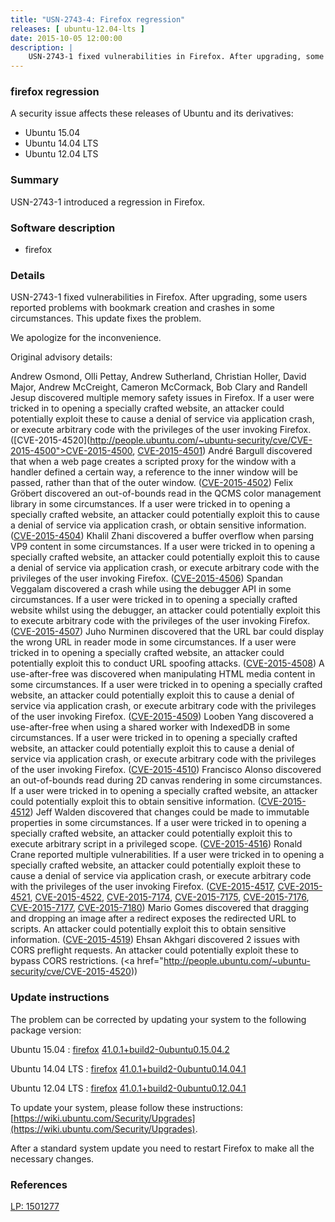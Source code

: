 ```yaml
---
title: "USN-2743-4: Firefox regression"
releases: [ ubuntu-12.04-lts ]
date: 2015-10-05 12:00:00
description: |
    USN-2743-1 fixed vulnerabilities in Firefox. After upgrading, some users reported problems with bookmark creation and crashes in some circumstances. This update fixes the problem.
--- 
```

 
### firefox regression

A security issue affects these releases of Ubuntu and its derivatives:

* Ubuntu 15.04
* Ubuntu 14.04 LTS
* Ubuntu 12.04 LTS

### Summary

USN-2743-1 introduced a regression in Firefox. 

### Software description

* firefox 

### Details

USN-2743-1 fixed vulnerabilities in Firefox. After upgrading, some users reported problems with bookmark creation and crashes in some circumstances. This update fixes the problem.

We apologize for the inconvenience.

Original advisory details:

 Andrew Osmond, Olli Pettay, Andrew Sutherland, Christian Holler, David Major, Andrew McCreight, Cameron McCormack, Bob Clary and Randell Jesup discovered multiple memory safety issues in Firefox. If a user were tricked in to opening a specially crafted website, an attacker could potentially exploit these to cause a denial of service via application crash, or execute arbitrary code with the privileges of the user invoking Firefox. ([CVE-2015-4520](http://people.ubuntu.com/~ubuntu-security/cve/CVE-2015-4500">CVE-2015-4500</a>, <a href="http://people.ubuntu.com/~ubuntu-security/cve/CVE-2015-4501">CVE-2015-4501</a>) André Bargull discovered that when a web page creates a scripted proxy for the window with a handler defined a certain way, a reference to the inner window will be passed, rather than that of the outer window. (<a href="http://people.ubuntu.com/~ubuntu-security/cve/CVE-2015-4502">CVE-2015-4502</a>) Felix Gröbert discovered an out-of-bounds read in the QCMS color management library in some circumstances. If a user were tricked in to opening a specially crafted website, an attacker could potentially exploit this to cause a denial of service via application crash, or obtain sensitive information. (<a href="http://people.ubuntu.com/~ubuntu-security/cve/CVE-2015-4504">CVE-2015-4504</a>) Khalil Zhani discovered a buffer overflow when parsing VP9 content in some circumstances. If a user were tricked in to opening a specially crafted website, an attacker could potentially exploit this to cause a denial of service via application crash, or execute arbitrary code with the privileges of the user invoking Firefox. (<a href="http://people.ubuntu.com/~ubuntu-security/cve/CVE-2015-4506">CVE-2015-4506</a>) Spandan Veggalam discovered a crash while using the debugger API in some circumstances. If a user were tricked in to opening a specially crafted website whilst using the debugger, an attacker could potentially exploit this to execute arbitrary code with the privileges of the user invoking Firefox. (<a href="http://people.ubuntu.com/~ubuntu-security/cve/CVE-2015-4507">CVE-2015-4507</a>) Juho Nurminen discovered that the URL bar could display the wrong URL in reader mode in some circumstances. If a user were tricked in to opening a specially crafted website, an attacker could potentially exploit this to conduct URL spoofing attacks. (<a href="http://people.ubuntu.com/~ubuntu-security/cve/CVE-2015-4508">CVE-2015-4508</a>) A use-after-free was discovered when manipulating HTML media content in some circumstances. If a user were tricked in to opening a specially crafted website, an attacker could potentially exploit this to cause a denial of service via application crash, or execute arbitrary code with the privileges of the user invoking Firefox. (<a href="http://people.ubuntu.com/~ubuntu-security/cve/CVE-2015-4509">CVE-2015-4509</a>) Looben Yang discovered a use-after-free when using a shared worker with IndexedDB in some circumstances. If a user were tricked in to opening a specially crafted website, an attacker could potentially exploit this to cause a denial of service via application crash, or execute arbitrary code with the privileges of the user invoking Firefox. (<a href="http://people.ubuntu.com/~ubuntu-security/cve/CVE-2015-4510">CVE-2015-4510</a>) Francisco Alonso discovered an out-of-bounds read during 2D canvas rendering in some circumstances. If a user were tricked in to opening a specially crafted website, an attacker could potentially exploit this to obtain sensitive information. (<a href="http://people.ubuntu.com/~ubuntu-security/cve/CVE-2015-4512">CVE-2015-4512</a>) Jeff Walden discovered that changes could be made to immutable properties in some circumstances. If a user were tricked in to opening a specially crafted website, an attacker could potentially exploit this to execute arbitrary script in a privileged scope. (<a href="http://people.ubuntu.com/~ubuntu-security/cve/CVE-2015-4516">CVE-2015-4516</a>) Ronald Crane reported multiple vulnerabilities. If a user were tricked in to opening a specially crafted website, an attacker could potentially exploit these to cause a denial of service via application crash, or execute arbitrary code with the privileges of the user invoking Firefox. (<a href="http://people.ubuntu.com/~ubuntu-security/cve/CVE-2015-4517">CVE-2015-4517</a>, <a href="http://people.ubuntu.com/~ubuntu-security/cve/CVE-2015-4521">CVE-2015-4521</a>, <a href="http://people.ubuntu.com/~ubuntu-security/cve/CVE-2015-4522">CVE-2015-4522</a>, <a href="http://people.ubuntu.com/~ubuntu-security/cve/CVE-2015-7174">CVE-2015-7174</a>, <a href="http://people.ubuntu.com/~ubuntu-security/cve/CVE-2015-7175">CVE-2015-7175</a>, <a href="http://people.ubuntu.com/~ubuntu-security/cve/CVE-2015-7176">CVE-2015-7176</a>, <a href="http://people.ubuntu.com/~ubuntu-security/cve/CVE-2015-7177">CVE-2015-7177</a>, <a href="http://people.ubuntu.com/~ubuntu-security/cve/CVE-2015-7180">CVE-2015-7180</a>) Mario Gomes discovered that dragging and dropping an image after a redirect exposes the redirected URL to scripts. An attacker could potentially exploit this to obtain sensitive information. (<a href="http://people.ubuntu.com/~ubuntu-security/cve/CVE-2015-4519">CVE-2015-4519</a>) Ehsan Akhgari discovered 2 issues with CORS preflight requests. An attacker could potentially exploit these to bypass CORS restrictions. (<a href="http://people.ubuntu.com/~ubuntu-security/cve/CVE-2015-4520)) 

### Update instructions

The problem can be corrected by updating your system to the following package version:

Ubuntu 15.04
 : [firefox](https://launchpad.net/ubuntu/+source/firefox) <span> [41.0.1+build2-0ubuntu0.15.04.2](https://launchpad.net/ubuntu/+source/firefox/41.0.1+build2-0ubuntu0.15.04.2) </span> 

Ubuntu 14.04 LTS
 : [firefox](https://launchpad.net/ubuntu/+source/firefox) <span> [41.0.1+build2-0ubuntu0.14.04.1](https://launchpad.net/ubuntu/+source/firefox/41.0.1+build2-0ubuntu0.14.04.1) </span> 

Ubuntu 12.04 LTS
 : [firefox](https://launchpad.net/ubuntu/+source/firefox) <span> [41.0.1+build2-0ubuntu0.12.04.1](https://launchpad.net/ubuntu/+source/firefox/41.0.1+build2-0ubuntu0.12.04.1) </span> 

To update your system, please follow these instructions: [https://wiki.ubuntu.com/Security/Upgrades](https://wiki.ubuntu.com/Security/Upgrades).

After a standard system update you need to restart Firefox to make all the necessary changes. 

### References

 [LP: 1501277](https://launchpad.net/bugs/1501277)
 
